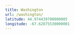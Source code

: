 ```yaml
---
title: Washington
url: /washington/
latitude: 44.974439700000005
longitude: -67.62875530000001
---
```

